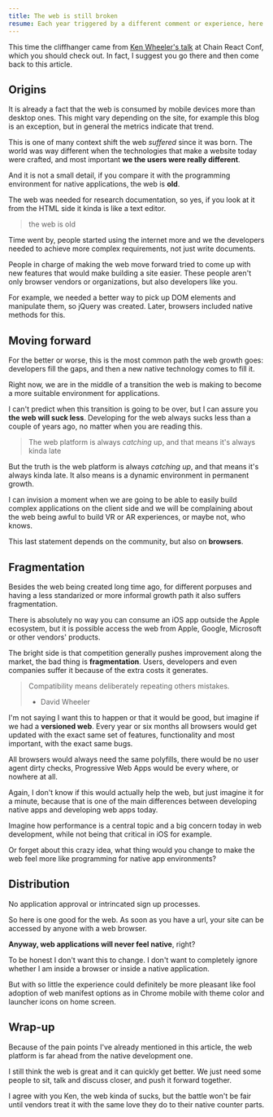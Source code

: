 ```yaml
---
title: The web is still broken
resume: Each year triggered by a different comment or experience, here is my annual take about the web being horrible, or not that great, to build stuff.
---
```


This time the cliffhanger came from [Ken Wheeler's talk](https://www.youtube.com/watch?v=WEQx3wz8QeY) at Chain React Conf, which you should check out. In fact, I suggest you go there and then come back to this article.


## Origins

It is already a fact that the web is consumed by mobile devices more than desktop ones. This might vary depending on the site, for example this blog is an exception, but in general the metrics indicate that trend.

This is one of many context shift the web _suffered_ since it was born. The world was way different when the technologies that make a website today were crafted, and most important **we the users were really different**.

And it is not a small detail, if you compare it with the programming environment for native applications, the web is **old**.

The web was needed for research documentation, so yes, if you look at it from the HTML side it kinda is like a text editor.

> the web is old

Time went by, people started using the internet more and we the developers needed to achieve more complex requirements, not just write documents.

People in charge of making the web move forward tried to come up with new features that would make building a site easier. These people aren't only browser vendors or organizations, but also developers like you.

For example, we needed a better way to pick up DOM elements and manipulate them, so jQuery was created. Later, browsers included native methods for this.


## Moving forward

For the better or worse, this is the most common path the web growth goes: developers fill the gaps, and then a new native technology comes to fill it.

Right now, we are in the middle of a transition the web is making to become a more suitable environment for applications.

I can't predict when this transition is going to be over, but I can assure you **the web will suck less**. Developing for the web always sucks less than a couple of years ago, no matter when you are reading this.

> The web platform is always _catching_ up, and that means it's always kinda late

But the truth is the web platform is always _catching up_, and that means it's always kinda late. It also means is a dynamic environment in permanent growth.

I can invision a moment when we are going to be able to easily build complex applications on the client side and we will be complaining about the web being awful to build VR or AR experiences, or maybe not, who knows.

This last statement depends on the community, but also on **browsers**.


## Fragmentation

Besides the web being created long time ago, for different porpuses and having a less standarized or more informal growth path it also suffers fragmentation.

There is absolutely no way you can consume an iOS app outside the Apple ecosystem, but it is possible access the web from Apple, Google, Microsoft or other vendors' products.

The bright side is that competition generally pushes improvement along the market, the bad thing is **fragmentation**. Users, developers and even companies suffer it because of the extra costs it generates.

> Compatibility means deliberately repeating others&nbsp;mistakes.
>
> - David Wheeler

I'm not saying I want this to happen or that it would be good, but imagine if we had a **versioned web**. Every year or six months all browsers would get updated with the exact same set of features, functionality and most important, with the exact same bugs.

All browsers would always need the same polyfills, there would be no user agent dirty checks, Progressive Web Apps would be every where, or nowhere at all.

Again, I don't know if this would actually help the web, but just imagine it for a minute, because that is one of the main differences between developing native apps and developing web apps today.

Imagine how performance is a central topic and a big concern today in web development, while not being that critical in iOS for example.

Or forget about this crazy idea, what thing would you change to make the web feel more like programming for native app environments?


## Distribution

No application approval or intrincated sign up processes.

So here is one good for the web. As soon as you have a url, your site can be accessed by anyone with a web browser.

**Anyway, web applications will never feel native**, right?

To be honest I don't want this to change. I don't want to completely ignore whether I am inside a browser or inside a native application.

But with so little the experience could definitely be more pleasant like fool adoption of web manifest options as in Chrome mobile with theme color and launcher icons on home screen.


## Wrap-up

Because of the pain points I've already mentioned in this article, the web platform is far ahead from the native development one.

I still think the web is great and it can quickly get better. We just need some people to sit, talk and discuss closer, and push it forward together.

I agree with you Ken, the web kinda of sucks, but the battle won't be fair until vendors treat it with the same love they do to their native counter parts.
